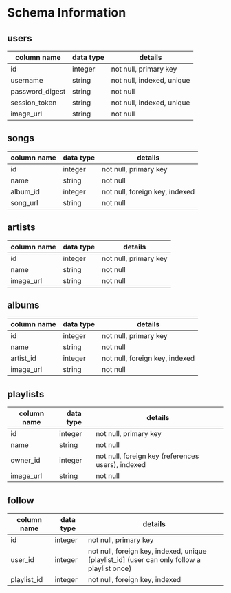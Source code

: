 # Schema Information

## users
column name     | data type | details
----------------|-----------|-----------------------
id              | integer   | not null, primary key
username        | string    | not null, indexed, unique
password_digest | string    | not null
session_token   | string    | not null, indexed, unique
image_url       | string    | not null

## songs
column name | data type | details
------------|-----------|-----------------------
id          | integer   | not null, primary key
name        | string    | not null
album_id    | integer   | not null, foreign key, indexed
song_url    | string    | not null

## artists
column name | data type | details
------------|-----------|-----------------------
id          | integer   | not null, primary key
name        | string    | not null
image_url   | string    | not null

## albums
column name | data type | details
------------|-----------|-----------------------
id          | integer   | not null, primary key
name        | string    | not null
artist_id   | integer   | not null, foreign key, indexed
image_url   | string    | not null

## playlists
column name | data type | details
------------|-----------|-----------------------
id          | integer   | not null, primary key
name        | string    | not null
owner_id    | integer   | not null, foreign key (references users), indexed
image_url   | string    | not null

## follow
column name | data type | details
------------|-----------|-----------------------
id          | integer   | not null, primary key
user_id     | integer   | not null, foreign key, indexed, unique [playlist_id] (user can only follow a playlist once)
playlist_id | integer   | not null, foreign key, indexed
